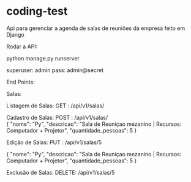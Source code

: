 # coding-test
Api para gerenciar a agenda de salas de reuniões da empresa feito em Django

Rodar a API:

python manage.py runserver

superuser: admin pass: admin@secret

End Points:

Salas:

Listagem de Salas: GET  : /api/v1/salas/

Cadastro de Salas: POST : /api/v1/salas/  
{
    "nome": "Py",
    "descricao": "Sala de Reuniçao mezanino | Recursos: Computador + Projetor",
    "quantidade_pessoas": 5
}

Edição de Salas: PUT : /api/v1/salas/5

{
    "nome": "Py",
    "descricao": "Sala de Reuniçao mezanino | Recursos: Computador + Projetor",
    "quantidade_pessoas": 5
}

Exclusão de Salas: DELETE: /api/v1/salas/5
                  

